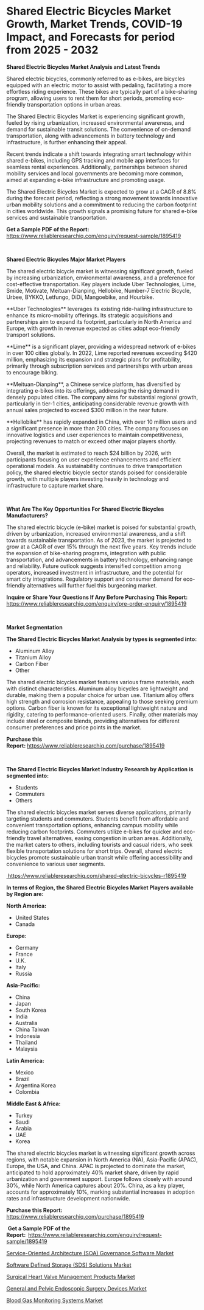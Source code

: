 <p><h1>Shared Electric Bicycles Market Growth, Market Trends, COVID-19 Impact, and Forecasts for period from 2025 - 2032</h1></p><p><strong>Shared Electric Bicycles Market Analysis and Latest Trends</strong></p>
<p><p>Shared electric bicycles, commonly referred to as e-bikes, are bicycles equipped with an electric motor to assist with pedaling, facilitating a more effortless riding experience. These bikes are typically part of a bike-sharing program, allowing users to rent them for short periods, promoting eco-friendly transportation options in urban areas. </p><p>The Shared Electric Bicycles Market is experiencing significant growth, fueled by rising urbanization, increased environmental awareness, and demand for sustainable transit solutions. The convenience of on-demand transportation, along with advancements in battery technology and infrastructure, is further enhancing their appeal. </p><p>Recent trends indicate a shift towards integrating smart technology within shared e-bikes, including GPS tracking and mobile app interfaces for seamless rental experiences. Additionally, partnerships between shared mobility services and local governments are becoming more common, aimed at expanding e-bike infrastructure and promoting usage. </p><p>The Shared Electric Bicycles Market is expected to grow at a CAGR of 8.8% during the forecast period, reflecting a strong movement towards innovative urban mobility solutions and a commitment to reducing the carbon footprint in cities worldwide. This growth signals a promising future for shared e-bike services and sustainable transportation.</p></p>
<p><strong>Get a Sample PDF of the Report:&nbsp;</strong> <a href="https://www.reliableresearchiq.com/enquiry/request-sample/1895419?utm_campaign=1137&utm_medium=2&utm_source=Github&utm_content=ia&utm_term=28032025&utm_id=shared-electric-bicycles">https://www.reliableresearchiq.com/enquiry/request-sample/1895419</a></p>
<p>&nbsp;</p>
<p><strong>Shared Electric Bicycles Major Market Players</strong></p>
<p><p>The shared electric bicycle market is witnessing significant growth, fueled by increasing urbanization, environmental awareness, and a preference for cost-effective transportation. Key players include Uber Technologies, Lime, Smide, Motivate, Meituan-Dianping, Hellobike, Number-7 Electric Bicycle, Urbee, BYKKO, Letfungo, DiDi, Mangoebike, and Hourbike.</p><p>**Uber Technologies** leverages its existing ride-hailing infrastructure to enhance its micro-mobility offerings. Its strategic acquisitions and partnerships aim to expand its footprint, particularly in North America and Europe, with growth in revenue expected as cities adopt eco-friendly transport solutions.</p><p>**Lime** is a significant player, providing a widespread network of e-bikes in over 100 cities globally. In 2022, Lime reported revenues exceeding $420 million, emphasizing its expansion and strategic plans for profitability, primarily through subscription services and partnerships with urban areas to encourage biking.</p><p>**Meituan-Dianping**, a Chinese service platform, has diversified by integrating e-bikes into its offerings, addressing the rising demand in densely populated cities. The company aims for substantial regional growth, particularly in tier-1 cities, anticipating considerable revenue growth with annual sales projected to exceed $300 million in the near future.</p><p>**Hellobike** has rapidly expanded in China, with over 10 million users and a significant presence in more than 200 cities. The company focuses on innovative logistics and user experiences to maintain competitiveness, projecting revenues to match or exceed other major players shortly.</p><p>Overall, the market is estimated to reach $24 billion by 2026, with participants focusing on user experience enhancements and efficient operational models. As sustainability continues to drive transportation policy, the shared electric bicycle sector stands poised for considerable growth, with multiple players investing heavily in technology and infrastructure to capture market share.</p></p>
<p>&nbsp;</p>
<p><strong>What Are The Key Opportunities For Shared Electric Bicycles Manufacturers?</strong></p>
<p><p>The shared electric bicycle (e-bike) market is poised for substantial growth, driven by urbanization, increased environmental awareness, and a shift towards sustainable transportation. As of 2023, the market is projected to grow at a CAGR of over 15% through the next five years. Key trends include the expansion of bike-sharing programs, integration with public transportation, and advancements in battery technology, enhancing range and reliability. Future outlook suggests intensified competition among operators, increased investment in infrastructure, and the potential for smart city integrations. Regulatory support and consumer demand for eco-friendly alternatives will further fuel this burgeoning market.</p></p>
<p><strong>Inquire or Share Your Questions If Any Before Purchasing This Report:</strong> <a href="https://www.reliableresearchiq.com/enquiry/pre-order-enquiry/1895419?utm_campaign=1137&utm_medium=2&utm_source=Github&utm_content=ia&utm_term=28032025&utm_id=shared-electric-bicycles">https://www.reliableresearchiq.com/enquiry/pre-order-enquiry/1895419</a></p>
<p>&nbsp;</p>
<p><strong>Market Segmentation</strong></p>
<p><strong>The Shared Electric Bicycles Market Analysis by types is segmented into:</strong></p>
<p><ul><li>Aluminum Alloy</li><li>Titanium Alloy</li><li>Carbon Fiber</li><li>Other</li></ul></p>
<p><p>The shared electric bicycles market features various frame materials, each with distinct characteristics. Aluminum alloy bicycles are lightweight and durable, making them a popular choice for urban use. Titanium alloy offers high strength and corrosion resistance, appealing to those seeking premium options. Carbon fiber is known for its exceptional lightweight nature and rigidity, catering to performance-oriented users. Finally, other materials may include steel or composite blends, providing alternatives for different consumer preferences and price points in the market.</p></p>
<p><strong>Purchase this Report:&nbsp;</strong><a href="https://www.reliableresearchiq.com/purchase/1895419?utm_campaign=1137&utm_medium=2&utm_source=Github&utm_content=ia&utm_term=28032025&utm_id=shared-electric-bicycles">https://www.reliableresearchiq.com/purchase/1895419</a></p>
<p>&nbsp;</p>
<p><strong>The Shared Electric Bicycles Market Industry Research by Application is segmented into:</strong></p>
<p><ul><li>Students</li><li>Commuters</li><li>Others</li></ul></p>
<p><p>The shared electric bicycles market serves diverse applications, primarily targeting students and commuters. Students benefit from affordable and convenient transportation options, enhancing campus mobility while reducing carbon footprints. Commuters utilize e-bikes for quicker and eco-friendly travel alternatives, easing congestion in urban areas. Additionally, the market caters to others, including tourists and casual riders, who seek flexible transportation solutions for short trips. Overall, shared electric bicycles promote sustainable urban transit while offering accessibility and convenience to various user segments.</p></p>
<p><a href="https://www.reliableresearchiq.com/shared-electric-bicycles-r1895419?utm_campaign=1137&utm_medium=2&utm_source=Github&utm_content=ia&utm_term=28032025&utm_id=shared-electric-bicycles">&nbsp;https://www.reliableresearchiq.com/shared-electric-bicycles-r1895419</a></p>
<p><strong>In terms of Region, the Shared Electric Bicycles Market Players available by Region are:</strong></p>
<p>
    <p> <strong> North America: </strong>
        <ul>
            <li>United States</li>
            <li>Canada</li>
        </ul>
        </p> 
    <p> <strong> Europe: </strong>
        <ul>
            <li>Germany</li>
            <li>France</li>
            <li>U.K.</li>
            <li>Italy</li>
            <li>Russia</li>
        </ul>
        </p> 
    <p> <strong> Asia-Pacific: </strong>
        <ul>
            <li>China</li>
            <li>Japan</li>
            <li>South Korea</li>
            <li>India</li>
            <li>Australia</li>
            <li>China Taiwan</li>
            <li>Indonesia</li>
            <li>Thailand</li>
            <li>Malaysia</li>
        </ul>
        </p> 
    <p> <strong> Latin America: </strong>
        <ul>
            <li>Mexico</li>
            <li>Brazil</li>
            <li>Argentina Korea</li>
            <li>Colombia</li>
        </ul>
        </p> 
    <p> <strong> Middle East & Africa: </strong>
        <ul>
            <li>Turkey</li>
            <li>Saudi</li>
            <li>Arabia</li>
            <li>UAE</li>
            <li>Korea</li>
        </ul>
    </p>
    </p>
<p><p>The shared electric bicycles market is witnessing significant growth across regions, with notable expansion in North America (NA), Asia-Pacific (APAC), Europe, the USA, and China. APAC is projected to dominate the market, anticipated to hold approximately 40% market share, driven by rapid urbanization and government support. Europe follows closely with around 30%, while North America captures about 20%. China, as a key player, accounts for approximately 10%, marking substantial increases in adoption rates and infrastructure development nationwide.</p></p>
<p><strong>Purchase this Report: </strong><a href="https://www.reliableresearchiq.com/purchase/1895419?utm_campaign=1137&utm_medium=2&utm_source=Github&utm_content=ia&utm_term=28032025&utm_id=shared-electric-bicycles">https://www.reliableresearchiq.com/purchase/1895419</a></p>
<p>&nbsp;<strong>Get a Sample PDF of the Report:&nbsp;&nbsp;</strong><a href="https://www.reliableresearchiq.com/enquiry/request-sample/1895419?utm_campaign=1137&utm_medium=2&utm_source=Github&utm_content=ia&utm_term=28032025&utm_id=shared-electric-bicycles">https://www.reliableresearchiq.com/enquiry/request-sample/1895419</a></p>
<p><strong></strong></p>
<p><p><a href="https://github.com/doganaqev/Market-Research-Report-List-1/blob/main/service-oriented-architecture-soa-governance-software-market.md?utm_campaign=1137&utm_medium=2&utm_source=Github&utm_content=ia&utm_term=28032025&utm_id=shared-electric-bicycles">Service-Oriented Architecture (SOA) Governance Software Market</a></p><p><a href="https://github.com/navodfetiya/Market-Research-Report-List-1/blob/main/software-defined-storage-sds-solutions-market.md?utm_campaign=1137&utm_medium=2&utm_source=Github&utm_content=ia&utm_term=28032025&utm_id=shared-electric-bicycles">Software Defined Storage (SDS) Solutions Market</a></p><p><a href="https://github.com/rutupueyed/Market-Research-Report-List-1/blob/main/surgical-heart-valve-management-products-market.md?utm_campaign=1137&utm_medium=2&utm_source=Github&utm_content=ia&utm_term=28032025&utm_id=shared-electric-bicycles">Surgical Heart Valve Management Products Market</a></p><p><a href="https://github.com/burnicndole/Market-Research-Report-List-1/blob/main/general-and-pelvic-endoscopic-surgery-devices-market.md?utm_campaign=1137&utm_medium=2&utm_source=Github&utm_content=ia&utm_term=28032025&utm_id=shared-electric-bicycles">General and Pelvic Endoscopic Surgery Devices Market</a></p><p><a href="https://github.com/cevzarvargem/Market-Research-Report-List-1/blob/main/blood-gas-monitoring-systems-market.md?utm_campaign=1137&utm_medium=2&utm_source=Github&utm_content=ia&utm_term=28032025&utm_id=shared-electric-bicycles">Blood Gas Monitoring Systems Market</a></p></p>